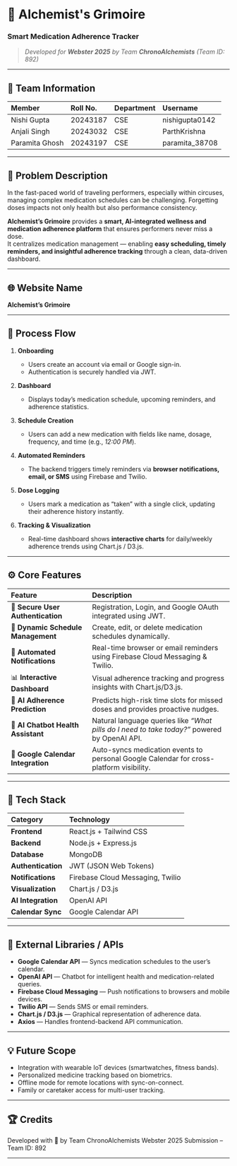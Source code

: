 # 🌿 Alchemist's Grimoire  
### Smart Medication Adherence Tracker  
> _Developed for **Webster 2025** by Team **ChronoAlchemists** (Team ID: 892)_

---

## 👥 Team Information

| Member | Roll No. | Department | Username |
|:--------|:-----------|:------------|:------------|
| Nishi Gupta | 20243187 | CSE | nishigupta0142 |
| Anjali Singh | 20243032 | CSE | ParthKrishna |
| Paramita Ghosh | 20243197 | CSE | paramita_38708 |

---

## 🧩 Problem Description

In the fast-paced world of traveling performers, especially within circuses, managing complex medication schedules can be challenging. Forgetting doses impacts not only health but also performance consistency.

**Alchemist’s Grimoire** provides a **smart, AI-integrated wellness and medication adherence platform** that ensures performers never miss a dose.  
It centralizes medication management — enabling **easy scheduling, timely reminders, and insightful adherence tracking** through a clean, data-driven dashboard.

---

## 🌐 Website Name
**Alchemist’s Grimoire**

---

## 🔄 Process Flow

1. **Onboarding**  
   - Users create an account via email or Google sign-in.  
   - Authentication is securely handled via JWT.

2. **Dashboard**  
   - Displays today’s medication schedule, upcoming reminders, and adherence statistics.

3. **Schedule Creation**  
   - Users can add a new medication with fields like name, dosage, frequency, and time (e.g., *12:00 PM*).

4. **Automated Reminders**  
   - The backend triggers timely reminders via **browser notifications, email, or SMS** using Firebase and Twilio.

5. **Dose Logging**  
   - Users mark a medication as “taken” with a single click, updating their adherence history instantly.

6. **Tracking & Visualization**  
   - Real-time dashboard shows **interactive charts** for daily/weekly adherence trends using Chart.js / D3.js.

---

## ⚙️ Core Features

| Feature | Description |
|:---------|:-------------|
| 🔐 **Secure User Authentication** | Registration, Login, and Google OAuth integrated using JWT. |
| 📅 **Dynamic Schedule Management** | Create, edit, or delete medication schedules dynamically. |
| 🔔 **Automated Notifications** | Real-time browser or email reminders using Firebase Cloud Messaging & Twilio. |
| 📊 **Interactive Dashboard** | Visual adherence tracking and progress insights with Chart.js/D3.js. |
| 🧠 **AI Adherence Prediction** | Predicts high-risk time slots for missed doses and provides proactive nudges. |
| 💬 **AI Chatbot Health Assistant** | Natural language queries like _“What pills do I need to take today?”_ powered by OpenAI API. |
| 🔗 **Google Calendar Integration** | Auto-syncs medication events to personal Google Calendar for cross-platform visibility. |

---

## 🧰 Tech Stack

| Category | Technology |
|:-----------|:------------|
| **Frontend** | React.js + Tailwind CSS |
| **Backend** | Node.js + Express.js |
| **Database** | MongoDB |
| **Authentication** | JWT (JSON Web Tokens) |
| **Notifications** | Firebase Cloud Messaging, Twilio |
| **Visualization** | Chart.js / D3.js |
| **AI Integration** | OpenAI API |
| **Calendar Sync** | Google Calendar API |

---

## 🧪 External Libraries / APIs

- **Google Calendar API** — Syncs medication schedules to the user’s calendar.
- **OpenAI API** — Chatbot for intelligent health and medication-related queries.
- **Firebase Cloud Messaging** — Push notifications to browsers and mobile devices.
- **Twilio API** — Sends SMS or email reminders.
- **Chart.js / D3.js** — Graphical representation of adherence data.
- **Axios** — Handles frontend-backend API communication.

---

## 💡 Future Scope

- Integration with wearable IoT devices (smartwatches, fitness bands).
- Personalized medicine tracking based on biometrics.
- Offline mode for remote locations with sync-on-connect.
- Family or caretaker access for multi-user tracking.

---

## 🏆 Credits

Developed with 💙 by Team ChronoAlchemists
Webster 2025 Submission – Team ID: 892

---
